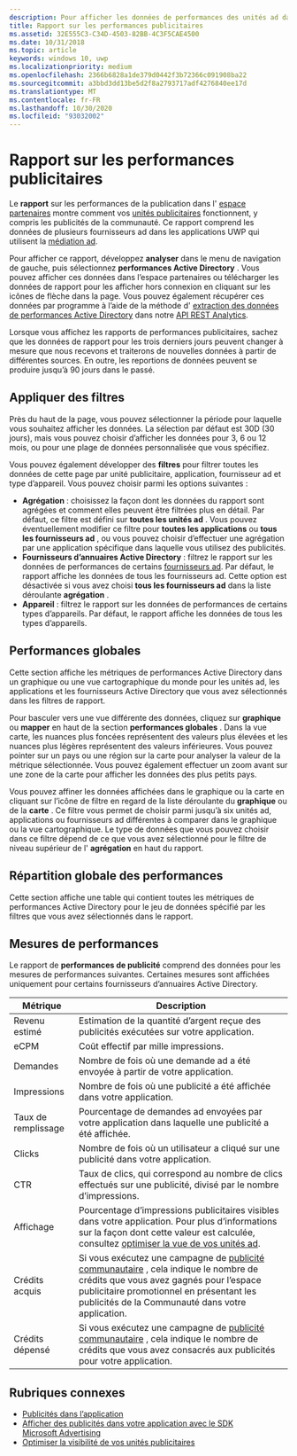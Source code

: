 ```yaml
---
description: Pour afficher les données de performances des unités ad dans vos applications, utilisez le rapport des performances de publication dans l’espace partenaires.
title: Rapport sur les performances publicitaires
ms.assetid: 32E555C3-C34D-4503-82BB-4C3F5CAE4500
ms.date: 10/31/2018
ms.topic: article
keywords: windows 10, uwp
ms.localizationpriority: medium
ms.openlocfilehash: 2366b6828a1de379d0442f3b72366c091908ba22
ms.sourcegitcommit: a3bbd3dd13be5d2f8a2793717adf4276840ee17d
ms.translationtype: MT
ms.contentlocale: fr-FR
ms.lasthandoff: 10/30/2020
ms.locfileid: "93032002"
---
```

# <a name="advertising-performance-report"></a>Rapport sur les performances publicitaires


Le **rapport** sur les performances de la publication dans l' [espace partenaires](https://partner.microsoft.com/dashboard) montre comment vos [unités publicitaires](in-app-ads.md) fonctionnent, y compris les publicités de la communauté. Ce rapport comprend les données de plusieurs fournisseurs ad dans les applications UWP qui utilisent la [médiation ad](in-app-ads.md#mediation).

Pour afficher ce rapport, développez **analyser** dans le menu de navigation de gauche, puis sélectionnez **performances Active Directory** . Vous pouvez afficher ces données dans l’espace partenaires ou télécharger les données de rapport pour les afficher hors connexion en cliquant sur les icônes de flèche dans la page. Vous pouvez également récupérer ces données par programme à l’aide de la méthode d' [extraction des données de performances Active Directory](../monetize/get-ad-performance-data.md) dans notre [API REST Analytics](../monetize/access-analytics-data-using-windows-store-services.md).

Lorsque vous affichez les rapports de performances publicitaires, sachez que les données de rapport pour les trois derniers jours peuvent changer à mesure que nous recevons et traiterons de nouvelles données à partir de différentes sources. En outre, les reportions de données peuvent se produire jusqu’à 90 jours dans le passé.

## <a name="apply-filters"></a>Appliquer des filtres

Près du haut de la page, vous pouvez sélectionner la période pour laquelle vous souhaitez afficher les données. La sélection par défaut est 30D (30 jours), mais vous pouvez choisir d’afficher les données pour 3, 6 ou 12 mois, ou pour une plage de données personnalisée que vous spécifiez.

Vous pouvez également développer des **filtres** pour filtrer toutes les données de cette page par unité publicitaire, application, fournisseur ad et type d’appareil. Vous pouvez choisir parmi les options suivantes :

* **Agrégation** : choisissez la façon dont les données du rapport sont agrégées et comment elles peuvent être filtrées plus en détail. Par défaut, ce filtre est défini sur **toutes les unités ad** . Vous pouvez éventuellement modifier ce filtre pour **toutes les applications** ou **tous les fournisseurs ad** , ou vous pouvez choisir d’effectuer une agrégation par une application spécifique dans laquelle vous utilisez des publicités.
* **Fournisseurs d’annuaires Active Directory** : filtrez le rapport sur les données de performances de certains [fournisseurs ad](in-app-ads.md#paid-networks). Par défaut, le rapport affiche les données de tous les fournisseurs ad. Cette option est désactivée si vous avez choisi **tous les fournisseurs ad** dans la liste déroulante **agrégation** .
* **Appareil** : filtrez le rapport sur les données de performances de certains types d’appareils. Par défaut, le rapport affiche les données de tous les types d’appareils.

## <a name="overall-performance"></a>Performances globales

Cette section affiche les métriques de performances Active Directory dans un graphique ou une vue cartographique du monde pour les unités ad, les applications et les fournisseurs Active Directory que vous avez sélectionnés dans les filtres de rapport.

Pour basculer vers une vue différente des données, cliquez sur **graphique** ou **mapper** en haut de la section **performances globales** . Dans la vue carte, les nuances plus foncées représentent des valeurs plus élevées et les nuances plus légères représentent des valeurs inférieures. Vous pouvez pointer sur un pays ou une région sur la carte pour analyser la valeur de la métrique sélectionnée. Vous pouvez également effectuer un zoom avant sur une zone de la carte pour afficher les données des plus petits pays.

Vous pouvez affiner les données affichées dans le graphique ou la carte en cliquant sur l’icône de filtre en regard de la liste déroulante du **graphique** ou de la **carte** . Ce filtre vous permet de choisir parmi jusqu’à six unités ad, applications ou fournisseurs ad différentes à comparer dans le graphique ou la vue cartographique. Le type de données que vous pouvez choisir dans ce filtre dépend de ce que vous avez sélectionné pour le filtre de niveau supérieur de l' **agrégation** en haut du rapport.


## <a name="overall-performance-breakdown"></a>Répartition globale des performances

Cette section affiche une table qui contient toutes les métriques de performances Active Directory pour le jeu de données spécifié par les filtres que vous avez sélectionnés dans le rapport.

## <a name="performance-metrics"></a>Mesures de performances

Le rapport de **performances de publicité** comprend des données pour les mesures de performances suivantes. Certaines mesures sont affichées uniquement pour certains fournisseurs d’annuaires Active Directory.

|  Métrique  |  Description  |
|----------|---------------|
| Revenu estimé  |  Estimation de la quantité d’argent reçue des publicités exécutées sur votre application. |
| eCPM  |  Coût effectif par mille impressions. |
| Demandes  | Nombre de fois où une demande ad a été envoyée à partir de votre application.  |
| Impressions  | Nombre de fois où une publicité a été affichée dans votre application.  |
| Taux de remplissage  | Pourcentage de demandes ad envoyées par votre application dans laquelle une publicité a été affichée.  |
| Clicks  |  Nombre de fois où un utilisateur a cliqué sur une publicité dans votre application. |
| CTR  |  Taux de clics, qui correspond au nombre de clics effectués sur une publicité, divisé par le nombre d’impressions. |
| Affichage | Pourcentage d’impressions publicitaires visibles dans votre application. Pour plus d’informations sur la façon dont cette valeur est calculée, consultez [optimiser la vue de vos unités ad](../monetize/optimize-ad-unit-viewability.md). |
| Crédits acquis  | Si vous exécutez une campagne de [publicité communautaire](../monetize/index.md) , cela indique le nombre de crédits que vous avez gagnés pour l’espace publicitaire promotionnel en présentant les publicités de la Communauté dans votre application.  |
| Crédits dépensé  | Si vous exécutez une campagne de [publicité communautaire](../monetize/index.md) , cela indique le nombre de crédits que vous avez consacrés aux publicités pour votre application.  |

## <a name="related-topics"></a>Rubriques connexes

* [Publicités dans l’application](in-app-ads.md)
* [Afficher des publicités dans votre application avec le SDK Microsoft Advertising](../monetize/display-ads-in-your-app.md)
* [Optimiser la visibilité de vos unités publicitaires](../monetize/optimize-ad-unit-viewability.md)


 
